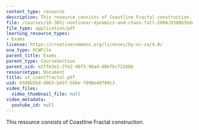 ```yaml
---
content_type: resource
description: This resource consists of Coastline Fractal construction.
file: /courses/18-385j-nonlinear-dynamics-and-chaos-fall-2004/0388b5bdd063be5f5bbef898e49f89c3_ot_coastfractal.pdf
file_type: application/pdf
learning_resource_types:
- Exams
license: https://creativecommons.org/licenses/by-nc-sa/4.0/
ocw_type: OCWFile
parent_title: Exams
parent_type: CourseSection
parent_uid: e2ffe3e1-2fe2-40f3-99a4-d8bfbc72268b
resourcetype: Document
title: ot_coastfractal.pdf
uid: 0388b5bd-d063-be5f-5bbe-f898e49f89c3
video_files:
  video_thumbnail_file: null
video_metadata:
  youtube_id: null
---
```

This resource consists of Coastline Fractal construction.